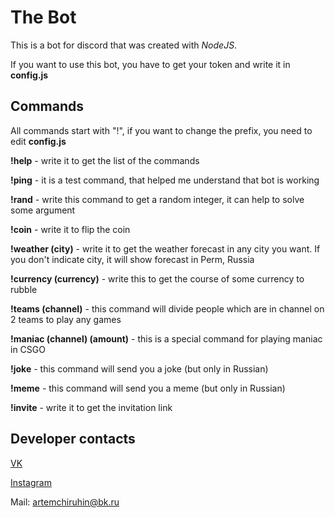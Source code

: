 # The Bot

This is a bot for discord that was created with *NodeJS*.

If you want to use this bot, you have to get your token and write it in **config.js**
## Commands
All commands start with "!", if you want to change the prefix, you need to edit **config.js**

**!help** - write it to get the list of the commands

**!ping** - it is a test command, that helped me understand that bot is working

**!rand** - write this command to get a random integer, it can help to solve some argument

**!coin** - write it to flip the coin

**!weather (city)** - write it to get the weather forecast in any city you want. If you don't indicate city, it will show forecast in Perm, Russia

**!currency (currency)** - write this to get the course of some currency to rubble

**!teams (channel)** - this command will divide people which are in channel on 2 teams to play any games

**!maniac (channel) (amount)** - this is a special command for playing maniac in CSGO

**!joke** - this command will send you a joke (but only in Russian)

**!meme** - this command will send you a meme (but only in Russian)

**!invite** - write it to get the invitation link

## Developer contacts
[VK](https://vk.com/artem09521) 

[Instagram](https://instagram.com/artem_09521)

Mail: artemchiruhin@bk.ru
